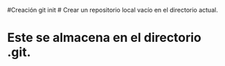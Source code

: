 #Creación
git init # Crear un repositorio local vacío en el directorio actual.
# Este se almacena en el directorio .git.